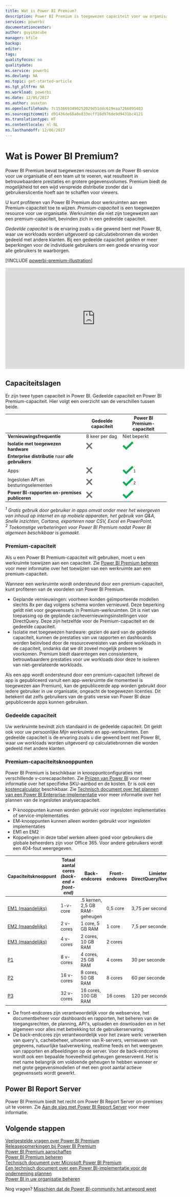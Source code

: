 ```yaml
---
title: Wat is Power BI Premium?
description: Power BI Premium is toegewezen capaciteit voor uw organisatie of team om u betrouwbaardere prestaties en grotere gegevensvolumes te kunnen bieden, zonder dat u voor iedere gebruiker een licentie hoeft te kopen.
services: powerbi
documentationcenter: 
author: guyinacube
manager: kfile
backup: 
editor: 
tags: 
qualityfocus: no
qualitydate: 
ms.service: powerbi
ms.devlang: NA
ms.topic: get-started-article
ms.tgt_pltfrm: NA
ms.workload: powerbi
ms.date: 12/05/2017
ms.author: asaxton
ms.openlocfilehash: 7c1536693490252029d51ddc619eaa7266095403
ms.sourcegitcommit: d91436de68a0e833ecff18d976de9d9431bc4121
ms.translationtype: HT
ms.contentlocale: nl-NL
ms.lasthandoff: 12/06/2017
---
```

# <a name="power-bi-premium---what-is-it"></a>Wat is Power BI Premium?
Power BI Premium bevat toegewezen resources om de Power BI-service voor uw organisatie of een team uit te voeren, wat resulteert in betrouwbaardere prestaties en grotere gegevensvolumes. Premium biedt de mogelijkheid tot een wijd verspreide distributie zonder dat u gebruikerslicentie hoeft aan te schaffen voor viewers.

U kunt profiteren van Power BI Premium door werkruimten aan een Premium-capaciteit toe te wijzen. *Premium-capaciteit* is een toegewezen resource voor uw organisatie. Werkruimten die niet zijn toegewezen aan een premium-capaciteit, bevinden zich in een gedeelde capaciteit.

*Gedeelde capaciteit* is de ervaring zoals u die gewend bent met Power BI, waar uw workloads worden uitgevoerd op calculatiebronnen die worden gedeeld met andere klanten. Bij een gedeelde capaciteit gelden er meer beperkingen voor de individuele gebruikers om een goede ervaring voor alle gebruikers te waarborgen.

[!INCLUDE [powerbi-premium-illustration](./includes/powerbi-premium-illustration.md)]

<iframe width="560" height="315" src="https://www.youtube.com/embed/lNQDkN0GXzU?rel=0&amp;showinfo=0" frameborder="0" allowfullscreen></iframe>

## <a name="capacity-tiers"></a>Capaciteitslagen
Er zijn twee typen capaciteit in Power BI. Gedeelde capaciteit en Power BI Premium-capaciteit. Hier volgt een overzicht van de verschillen tussen beide.

|  | Gedeelde capaciteit | Power BI Premium-capaciteit |
| --- | --- | --- |
| **Vernieuwingsfrequentie** |8 keer per dag |Niet beperkt |
| **Isolatie met toegewezen hardware** |![](media/service-premium/not-available.png "Niet beschikbaar") |![](media/service-premium/available.png "Beschikbaar") |
| **Enterprise distributie** naar ***alle gebruikers*** | | |
| Apps |![](media/service-premium/not-available.png "Niet beschikbaar") |![](media/service-premium/available.png "Beschikbaar")<sup>1</sup> |
| Ingesloten API en besturingselementen |![](media/service-premium/not-available.png "Niet beschikbaar") |![](media/service-premium/available.png "Beschikbaar")<sup>2</sup> |
| **Power BI-rapporten on-premises publiceren** |![](media/service-premium/not-available.png "Niet beschikbaar") |![](media/service-premium/available.png "Beschikbaar") |

*<sup>1</sup> Gratis gebruik door gebruiker in apps omvat onder meer het weergeven van inhoud op internet en op mobiele apparaten, het gebruik van Q&A, Snelle inzichten, Cortana, exporteren naar CSV, Excel en PowerPoint.*  
*<sup>2</sup> Toekomstige verbeteringen voor Power BI Premium nadat Power BI algemeen beschikbaar is gemaakt.*

### <a name="premium-capacity"></a>Premium-capaciteit
Als u een Power BI Premium-capaciteit wilt gebruiken, moet u een werkruimte toewijzen aan een capaciteit. Zie [Power BI Premium beheren](service-admin-premium-manage.md) voor meer informatie over het toewijzen van een werkruimte aan een premium-capaciteit.

Wanneer een werkruimte wordt ondersteund door een premium-capaciteit, kunt profiteren van de voordelen van Power BI Premium.

* Geplande vernieuwingen: voorheen konden geïmporteerde modellen slechts 8x per dag volgens schema worden vernieuwd. Deze beperking geldt niet voor gegevenssets in Premium-werkruimten. Dit is niet van toepassing op de geplande cachevernieuwingsinstellingen voor DirectQuery. Deze zijn hetzelfde voor de Premium-capaciteit en de gedeelde capaciteit.
* Isolatie met toegewezen hardware: gezien de aard van de gedeelde capaciteit, kunnen de prestaties van uw rapporten en dashboards worden beïnvloed door de resourcevereisten van andere workloads in de capaciteit, ondanks dat we dit zoveel mogelijk proberen te voorkomen. Premium biedt daarentegen een consistentere, betrouwbaardere prestaties voor uw workloads door deze te isoleren van niet-gerelateerde workloads.

Als een app wordt ondersteund door een premium-capaciteit (oftewel de app is gepubliceerd vanuit een app-werkruimte die momenteel is toegewezen aan Premium), kan de gepubliceerde app worden gebruikt door iedere gebruiker in uw organisatie, ongeacht de toegewezen licenties. Dit betekent dat zelfs gebruikers van de gratis versie van Power BI deze gepubliceerde apps kunnen gebruiken.

### <a name="shared-capacity"></a>Gedeelde capaciteit
Uw werkruimte bevindt zich standaard in de gedeelde capaciteit. Dit geldt ook voor uw persoonlijke *Mijn werkruimte* en app-werkruimten. Een gedeelde capaciteit is de ervaring zoals u die gewend bent met Power BI, waar uw workloads worden uitgevoerd op calculatiebronnen die worden gedeeld met andere klanten.

<a name="premiumskus"/>

### <a name="premium-capacity-nodes"></a>Premium-capaciteitsknooppunten
Power BI Premium is beschikbaar in knooppuntconfiguraties met verschillende v-corecapaciteiten. Zie [Prijzen van Power BI](https://powerbi.microsoft.com/pricing/) voor meer informatie over het specifieke SKU-aanbod en de kosten. Er is ook een [kostencalculator](https://powerbi.microsoft.com/calculator/) beschikbaar. Zie [Technisch document over het plannen van een Power BI Enterprise-implementatie](https://aka.ms/pbienterprisedeploy) voor meer informatie over het plannen van de ingesloten analysecapaciteit.

* P-knooppunten kunnen worden gebruikt voor ingesloten implementaties of service-implementaties
* EM-knooppunten kunnen alleen worden gebruikt voor ingesloten implementaties
* EM1 en EM2 
* Koppelingen in deze tabel werken alleen goed voor gebruikers die globale beheerders zijn voor Office 365. Voor andere gebruikers wordt een 404-fout weergegeven. 

| Capaciteitsknooppunt | Totaal aantal cores<br/>*(back-end + front-end)* | Back-endcores | Front-endcores | Limieten voor DirectQuery/liveverbindingen | Maximaal aantal paginaweergaven (rendering) tijdens piekuren | Beschikbaarheid |
| --- | --- | --- | --- | --- | --- | --- |
| [EM1 (maandelijks)](https://portal.office.com/SubscriptionDetails?OfferId=4004702D-749C-4F74-BF47-3048F1833780&adminportal=1) |1-v-core |.5 kernen, 2,5 GB RAM-geheugen |0,5 core |3,75 per seconde |150-300 |Beschikbaar |
| [EM2 (maandelijks)](https://portal.office.com/SubscriptionDetails?OfferId=4004702D-749C-4F74-BF47-3048F1833780&adminportal=1) |2 v-cores |1 core, 5 GB RAM |1 core |7,5 per seconde |301-600 |Beschikbaar |
| [EM3 (maandelijks)](https://portal.office.com/SubscriptionDetails?OfferId=4004702D-749C-4F74-BF47-3048F1833780&adminportal=1) |4 v-cores |2 cores, 10 GB RAM |2 cores | |601-1,200 |Beschikbaar |
| [P1](https://portal.office.com/SubscriptionDetails?OfferId=b3ec5615-cc11-48de-967d-8d79f7cb0af1&adminportal=1) |8 v-cores |4 cores, 25 GB RAM |4 cores |30 per seconde |1.201-2.400 |Beschikbaar ([maandelijks](https://portal.office.com/SubscriptionDetails?OfferId=E4C8EDD3-74A1-4D42-A738-C647972FBE81&adminportal=1) is ook beschikbaar) |
| [P2](https://portal.office.com/SubscriptionDetails?OfferId=062F2AA7-B4BC-4B0E-980F-2072102D8605&adminportal=1) |16 v-cores |8 cores, 50 GB RAM |8 cores |60 per seconde |2.401-4.800 |Beschikbaar |
| [P3](https://portal.office.com/SubscriptionDetails?OfferId=40c7d673-375c-42a1-84ca-f993a524fed0&adminportal=1) |32 v-cores |16 cores, 100 GB RAM |16 cores |120 per seconde |4.801-9.600 |Beschikbaar |

* De front-endcores zijn verantwoordelijk voor de webservice, het documentbeheer voor dashboards en rapporten, het beheren van de toegangsrechten, de planning, API's, uploaden en downloaden en in het algemeen voor alles met betrekking tot de gebruikerservaring.
* De back-endcores zijn verantwoordelijk voor het zware werk: verwerken van query's, cachebeheer, uitvoeren van R-servers, vernieuwen van gegevens, natuurlijke taalverwerking, realtime feeds en het weergeven van rapporten en afbeeldingen op de server. Voor de back-endcores wordt ook een bepaalde hoeveelheid geheugen gereserveerd. Het is met name belangrijk om voldoende geheugen te hebben wanneer er met grote gegevensmodellen of met een groot aantal actieve gegevenssets wordt gewerkt.

## <a name="power-bi-report-server"></a>Power BI Report Server
Power BI Premium biedt het recht om Power BI Report Server on-premises uit te voeren. Zie [Aan de slag met Power BI Report Server](report-server/get-started.md) voor meer informatie.

## <a name="next-steps"></a>Volgende stappen
[Veelgestelde vragen over Power BI Premium](service-premium-faq.md)  
[Releaseopmerkingen bij Power BI Premium](service-premium-release-notes.md)  
[Power BI Premium aanschaffen](service-admin-premium-purchase.md)  
[Power BI Premium beheren](service-admin-premium-manage.md)  
[Technisch document over Microsoft Power BI Premium](https://aka.ms/pbipremiumwhitepaper)  
[Een technisch document over een Power BI-implementatie voor de onderneming plannen](https://aka.ms/pbienterprisedeploy)  
[Power BI in uw organisatie beheren](service-admin-administering-power-bi-in-your-organization.md)  

Nog vragen? [Misschien dat de Power BI-community het antwoord weet](https://community.powerbi.com/)

